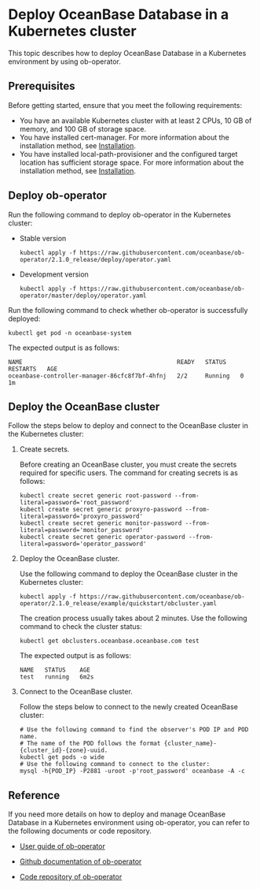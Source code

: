 # Deploy OceanBase Database in a Kubernetes cluster

This topic describes how to deploy OceanBase Database in a Kubernetes environment by using ob-operator.

## Prerequisites

Before getting started, ensure that you meet the following requirements:

- You have an available Kubernetes cluster with at least 2 CPUs, 10 GB of memory, and 100 GB of storage space.
- You have installed cert-manager. For more information about the installation method, see [Installation](https://cert-manager.io/docs/installation/).
- You have installed local-path-provisioner and the configured target location has sufficient storage space. For more information about the installation method, see [Installation](https://github.com/rancher/local-path-provisioner).

## Deploy ob-operator

Run the following command to deploy ob-operator in the Kubernetes cluster:

- Stable version

  ```shell
  kubectl apply -f https://raw.githubusercontent.com/oceanbase/ob-operator/2.1.0_release/deploy/operator.yaml
  ```

- Development version

  ```shell
  kubectl apply -f https://raw.githubusercontent.com/oceanbase/ob-operator/master/deploy/operator.yaml
  ```

Run the following command to check whether ob-operator is successfully deployed:

```shell
kubectl get pod -n oceanbase-system
```

The expected output is as follows:

```shell
NAME                                            READY   STATUS    RESTARTS   AGE
oceanbase-controller-manager-86cfc8f7bf-4hfnj   2/2     Running   0          1m
```

## Deploy the OceanBase cluster

Follow the steps below to deploy and connect to the OceanBase cluster in the Kubernetes cluster:

1. Create secrets.
  
   Before creating an OceanBase cluster, you must create the secrets required for specific users. The command for creating secrets is as follows:

    ```shell
    kubectl create secret generic root-password --from-literal=password='root_password'
    kubectl create secret generic proxyro-password --from-literal=password='proxyro_password'
    kubectl create secret generic monitor-password --from-literal=password='monitor_password'
    kubectl create secret generic operator-password --from-literal=password='operator_password'
    ```

2. Deploy the OceanBase cluster.
      
   Use the following command to deploy the OceanBase cluster in the Kubernetes cluster:

    ```shell
    kubectl apply -f https://raw.githubusercontent.com/oceanbase/ob-operator/2.1.0_release/example/quickstart/obcluster.yaml
    ```

    The creation process usually takes about 2 minutes. Use the following command to check the cluster status:

    ```shell
    kubectl get obclusters.oceanbase.oceanbase.com test
    ```

    The expected output is as follows:

    ```shell
    NAME   STATUS    AGE
    test   running   6m2s
    ```

3. Connect to the OceanBase cluster.
    
   Follow the steps below to connect to the newly created OceanBase cluster:
  
    ```shell
    # Use the following command to find the observer's POD IP and POD name.
    # The name of the POD follows the format {cluster_name}-{cluster_id}-{zone}-uuid.
    kubectl get pods -o wide
    # Use the following command to connect to the cluster:
    mysql -h{POD_IP} -P2881 -uroot -p'root_password' oceanbase -A -c
    ```

## Reference

If you need more details on how to deploy and manage OceanBase Database in a Kubernetes environment using ob-operator, you can refer to the following documents or code repository.

- [User guide of ob-operator](https://en.oceanbase.com/docs/community-ob-operator-doc-en-10000000001137618)

- [Github documentation of ob-operator](https://oceanbase.github.io/ob-operator/)

- [Code repository of ob-operator](https://github.com/oceanbase/ob-operator)